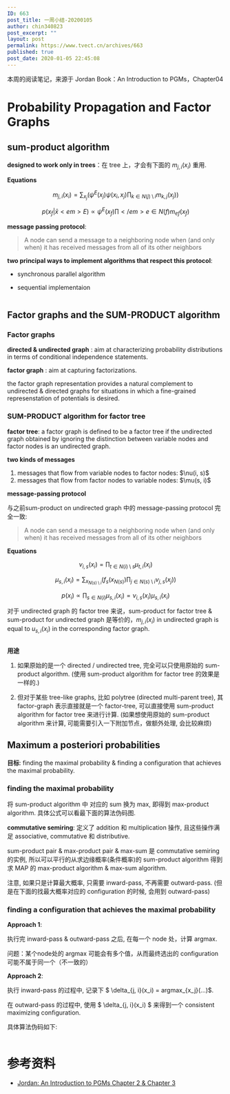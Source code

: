 ```yaml
---
ID: 663
post_title: 一周小结-20200105
author: chin340823
post_excerpt: ""
layout: post
permalink: https://www.tvect.cn/archives/663
published: true
post_date: 2020-01-05 22:45:08
---
```

本周的阅读笔记，来源于 Jordan Book：An Introduction to PGMs，Chapter04

<!--more-->

<h1>Probability Propagation and Factor Graphs</h1>

<h2>sum-product algorithm</h2>

<strong>designed to work only in trees</strong>：在 tree 上，才会有下面的 $m_{j, i}(x_i)$ 重用.

<strong>Equations</strong>

$$
m_{j,i}(x_i) = \sum_{x_j} (\psi^E(x_j) \psi(x_i, x_j) \prod_{k \in N(j) \setminus  i} m_{k,j}(x_j))
$$

$$
p(x_f | \bar{x}<em>E) \propto \psi^E(x_f) \prod</em>{e \in N(f)} m_{ef}(x_f) 
$$

<strong>message passing protocol</strong>:

<blockquote>
  A node can send a message to a neighboring node when (and only when) it has received messages from all of its other neighbors
</blockquote>

<strong>two principal ways to implement algorithms that respect this protocol</strong>:

<ul>
<li>synchronous parallel algorithm</p></li>
<li><p>sequential implementaion</p></li>
</ul>

<p><img src="https://www.tvect.cn/wp-content/uploads/2020/01/sum-product-for-undirected-tree.png" alt="" />

<h2>Factor graphs and the SUM-PRODUCT algorithm</h2>

<h3>Factor graphs</h3>

<strong>directed &amp; undirected graph</strong> : aim at characterizing probability distributions in terms of conditional independence statements.

<strong>factor graph</strong> : aim at capturing factorizations.

the factor graph representation provides a natural complement to undirected &amp; directed graphs for situations in which a fine-grained represenstation of potentials is desired.

<h3>SUM-PRODUCT algorithm for factor tree</h3>

<strong>factor tree</strong>: a factor graph is defined to be a factor tree if the undirected graph obtained by ignoring the distinction between variable nodes and factor nodes is an undirected graph.

<strong>two kinds of messages</strong>

<ol>
<li>messages that flow from variable nodes to factor nodes: $\nu(i, s)$</li>
<li>messages that flow from factor nodes to variable nodes: $\mu(s, i)$</li>
</ol>

<strong>message-passing protocol</strong>

与之前sum-product on undirected graph 中的 message-passing protocol 完全一致:

<blockquote>
  A node can send a message to a neighboring node when (and only when) it has received messages from all of its other neighbors
</blockquote>

<strong>Equations</strong>

$$ \nu_{i,s}(x_i) = \prod_{t \in N(i) \setminus s} \mu_{t, i}(x_i) $$

$$ \mu_{s,i}(x_i) = \sum_{x_{N(s) \setminus i}} (f_s(x_{N(s)}) \prod_{j \in N(s) \setminus i} \nu_{j,s}(x_j)) $$

$$ p(x_i) \propto \prod_{s \in N(i)} \mu_{s,i}(x_i) = \nu_{i, s}(x_i) \mu_{s, i}(x_i) $$

对于 undirected graph 的 factor tree 来说，sum-product for factor tree &amp; sum-product for undirected graph 是等价的，$m_{j,i}(x_i)$ in undirected graph is equal to $u_{s,i}(x_i)$ in the corresponding factor graph.

<img src="https://www.tvect.cn/wp-content/uploads/2020/01/sum-product-for-factor-tree.png" alt="" />

<strong>用途</strong>

<ol>
<li>如果原始的是一个 directed / undirected tree, 完全可以只使用原始的 sum-product algorithm. (使用 sum-product algorithm for factor tree 的效果是一样的.)</p></li>
<li><p>但对于某些 tree-like graphs, 比如 polytree (directed multi-parent tree), 其 factor-graph 表示直接就是一个 factor-tree, 可以直接使用 sum-product algorithm for factor tree 来进行计算. (如果想使用原始的 sum-product algorithm 来计算, 可能需要引入一下附加节点，做额外处理, 会比较麻烦)</p></li>
</ol>

<h2>Maximum a posteriori probabilities</h2>

<p><strong>目标</strong>: finding the maximal probability &amp; finding a configuration that achieves the maximal probability.

<h3>finding the maximal probability</h3>

将 sum-product algorithm 中 对应的 sum 换为 max, 即得到 max-product algorithm. 具体公式可以看最下面的算法伪码图.

<strong>commutative semiring</strong>: 定义了 addition 和 multiplication 操作, 且这些操作满足 associative, commutative 和 distributive.

sum-product pair &amp; max-product pair &amp; max-sum 是 commutative semiring 的实例, 所以可以平行的从求边缘概率(条件概率)的 sum-product algorithm 得到求 MAP 的 max-product algorithm &amp; max-sum algorithm.

注意, 如果只是计算最大概率, 只需要 inward-pass, 不再需要 outward-pass. (但是在下面的找最大概率对应的 configuration 的时候, 会用到 outward-pass)

<h3>finding a configuration that achieves the maximal probability</h3>

<strong>Approach 1</strong>:

执行完 inward-pass &amp; outward-pass 之后, 在每一个 node 处，计算 argmax.

问题：某个node处的 argmax 可能会有多个值，从而最终选出的 configuration 可能不属于同一个（不一致的）

<strong>Approach 2</strong>:

执行 inward-pass 的过程中, 记录下 $ \delta_{j, i}(x_i) = argmax_{x_j}(...)$.

在 outward-pass 的过程中, 使用 $ \delta_{j, i}(x_i) $ 来得到一个 consistent maximizing configuration.

具体算法伪码如下:

<img src="https://www.tvect.cn/wp-content/uploads/2020/01/max-configuration.png" alt="" />

<h1>参考资料</h1>

<ul>
<li><a href="">Jordan: An Introduction to PGMs Chapter 2 &amp; Chapter 3</a></li>
</ul>